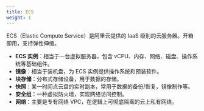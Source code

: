 ```yaml
---
title: ECS
weight: 1
---
```


ECS（Elastic Compute Service）是阿里云提供的 IaaS 级别的云服务器。开箱即用，支持弹性伸缩。

- **ECS 实例**：相当于一台虚拟服务器，包含 vCPU、内存、网络、磁盘、操作系统等基础组件。
- **镜像**：相当于装机盘，为 ECS 实例提供操作系统和预装软件。
- **块存储**：分布式存储设备，用于数据的存储。
- **快照**：某一时间点云盘的实时副本，常用于数据的备份/恢复，镜像制作等。
- **安全组**：一种虚拟防火墙，实现网络访问控制。
- **网络**：主要是专有网络 VPC，在逻辑上可彻底隔离的云上私有网络。